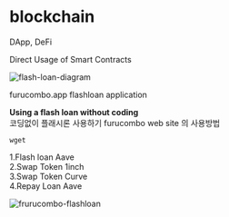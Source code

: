 # blockchain
DApp, DeFi

Direct Usage of Smart Contracts

![flash-loan-diagram](https://user-images.githubusercontent.com/117779419/208811327-4bceff38-f885-4d3b-b158-da4964602cc7.png)



furucombo.app flashloan application

**Using a flash loan without coding**\
코딩없이 플래시론 사용하기 furucombo web site 의 사용방법

```
wget  
```

1.Flash loan Aave\
2.Swap Token 1inch\
3.Swap Token Curve\
4.Repay Loan Aave

![frurucombo-flashloan](https://user-images.githubusercontent.com/117779419/206181242-17944c56-a1e3-4af0-89ae-9e3542bc725a.PNG)
